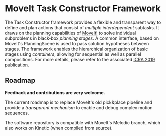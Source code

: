 # MoveIt Task Constructor Framework

The Task Constructor framework provides a flexible and transparent way to define and plan actions that consist of *multiple interdependent* subtasks.
It draws on the planning capabilities of [MoveIt!](https://moveit.ros.org/) to solve individual subproblems in black-box *planning stages*.
A common interface, based on MoveIt's PlanningScene is used to pass solution hypotheses between stages.
The framework enables the hierarchical organization of basic stages using *containers*, allowing for sequential as well as parallel compositions.
For more details, please refer to the associated [ICRA 2019 publication](https://pub.uni-bielefeld.de/download/2918864/2933599/paper.pdf).

## Roadmap

**Feedback and contributions are very welcome.**

The current roadmap is to replace MoveIt's old pick&place pipeline and provide a *transparent mechanism* to enable and debug complex motion sequences.

The software repository is compatible with MoveIt's Melodic branch, which also works on Kinetic (when compiled from source).
